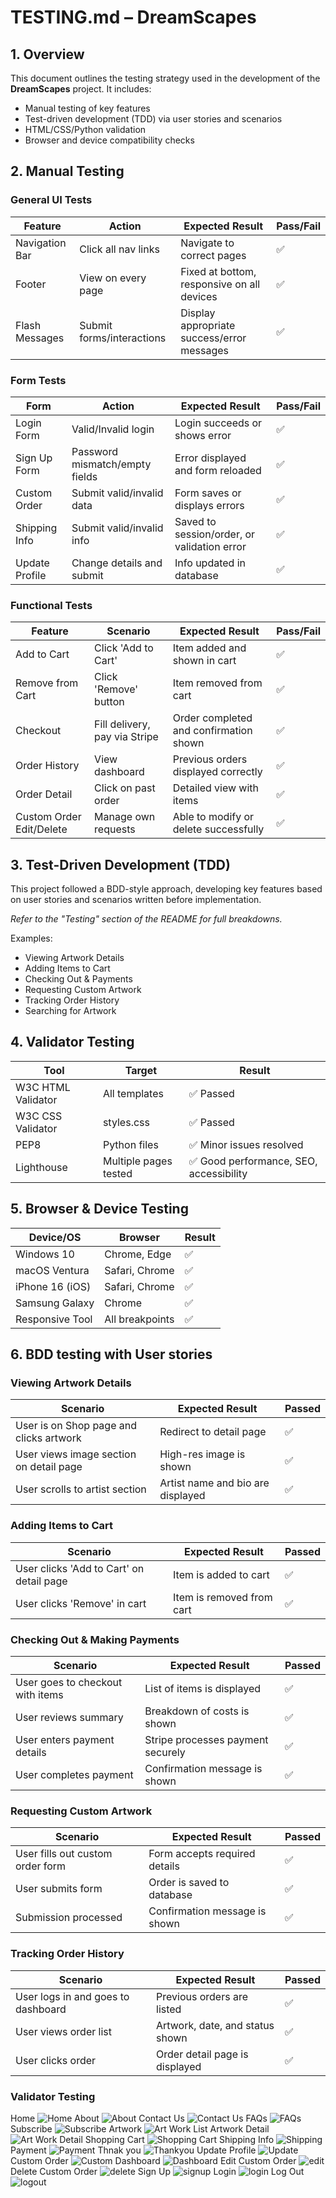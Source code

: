 
# TESTING.md – DreamScapes

## 1. Overview

This document outlines the testing strategy used in the development of the **DreamScapes** project. It includes:

- Manual testing of key features  
- Test-driven development (TDD) via user stories and scenarios  
- HTML/CSS/Python validation  
- Browser and device compatibility checks

## 2. Manual Testing

### General UI Tests

| Feature         | Action                     | Expected Result                            | Pass/Fail |
|----------------|----------------------------|---------------------------------------------|-----------|
| Navigation Bar | Click all nav links        | Navigate to correct pages                   | ✅         |
| Footer         | View on every page         | Fixed at bottom, responsive on all devices  | ✅         |
| Flash Messages | Submit forms/interactions  | Display appropriate success/error messages  | ✅         |

### Form Tests

| Form            | Action                          | Expected Result                             | Pass/Fail |
|-----------------|----------------------------------|----------------------------------------------|-----------|
| Login Form      | Valid/Invalid login              | Login succeeds or shows error                | ✅         |
| Sign Up Form    | Password mismatch/empty fields   | Error displayed and form reloaded            | ✅         |
| Custom Order    | Submit valid/invalid data        | Form saves or displays errors                | ✅         |
| Shipping Info   | Submit valid/invalid info        | Saved to session/order, or validation error  | ✅         |
| Update Profile  | Change details and submit        | Info updated in database                     | ✅         |

### Functional Tests

| Feature         | Scenario                        | Expected Result                             | Pass/Fail |
|----------------|----------------------------------|----------------------------------------------|-----------|
| Add to Cart     | Click 'Add to Cart'              | Item added and shown in cart                 | ✅         |
| Remove from Cart| Click 'Remove' button            | Item removed from cart                       | ✅         |
| Checkout        | Fill delivery, pay via Stripe    | Order completed and confirmation shown       | ✅         |
| Order History   | View dashboard                   | Previous orders displayed correctly          | ✅         |
| Order Detail    | Click on past order              | Detailed view with items                     | ✅         |
| Custom Order Edit/Delete | Manage own requests     | Able to modify or delete successfully        | ✅         |


## 3. Test-Driven Development (TDD)

This project followed a BDD-style approach, developing key features based on user stories and scenarios written before implementation.

*Refer to the "Testing" section of the README for full breakdowns.*

Examples:
- Viewing Artwork Details
- Adding Items to Cart
- Checking Out & Payments
- Requesting Custom Artwork
- Tracking Order History
- Searching for Artwork

## 4. Validator Testing

| Tool                | Target                     | Result            |
|---------------------|----------------------------|-------------------|
| W3C HTML Validator  | All templates               | ✅ Passed         |
| W3C CSS Validator   | styles.css                  | ✅ Passed         |
| PEP8                | Python files                | ✅ Minor issues resolved |
| Lighthouse          | Multiple pages tested       | ✅ Good performance, SEO, accessibility |


## 5. Browser & Device Testing

| Device/OS        | Browser         | Result |
|------------------|------------------|--------|
| Windows 10       | Chrome, Edge     | ✅     |
| macOS Ventura    | Safari, Chrome   | ✅     |
| iPhone 16 (iOS)  | Safari, Chrome   | ✅     |
| Samsung Galaxy   | Chrome           | ✅     |
| Responsive Tool  | All breakpoints  | ✅     |


## 6. BDD testing with User stories

### Viewing Artwork Details

| Scenario                                      | Expected Result                     | Passed |
|----------------------------------------------|-------------------------------------|--------|
| User is on Shop page and clicks artwork      | Redirect to detail page             | ✅     |
| User views image section on detail page      | High-res image is shown             | ✅     |
| User scrolls to artist section               | Artist name and bio are displayed   | ✅     |

### Adding Items to Cart

| Scenario                                      | Expected Result                     | Passed |
|----------------------------------------------|-------------------------------------|--------|
| User clicks 'Add to Cart' on detail page     | Item is added to cart               | ✅     |
| User clicks 'Remove' in cart                 | Item is removed from cart           | ✅     |

### Checking Out & Making Payments

| Scenario                                      | Expected Result                          | Passed |
|----------------------------------------------|------------------------------------------|--------|
| User goes to checkout with items             | List of items is displayed               | ✅     |
| User reviews summary                         | Breakdown of costs is shown              | ✅     |
| User enters payment details                  | Stripe processes payment securely        | ✅     |
| User completes payment                       | Confirmation message is shown            | ✅     |

### Requesting Custom Artwork

| Scenario                                      | Expected Result                          | Passed |
|----------------------------------------------|------------------------------------------|--------|
| User fills out custom order form             | Form accepts required details            | ✅     |
| User submits form                            | Order is saved to database               | ✅     |
| Submission processed                         | Confirmation message is shown            | ✅     |

### Tracking Order History

| Scenario                                      | Expected Result                          | Passed |
|----------------------------------------------|------------------------------------------|--------|
| User logs in and goes to dashboard           | Previous orders are listed               | ✅     |
| User views order list                        | Artwork, date, and status shown          | ✅     |
| User clicks order                            | Order detail page is displayed           | ✅     |

### Validator Testing


Home
![Home](static/images/index.html.png)
About
![About](static/images/about.html.png)
Contact Us
![Contact Us](static/images/Contactus.html.png)
FAQs
![FAQs](static/images/FQAs.html.png)
Subscribe
![Subscribe](static/images/subscribe.html.png)
Artwork
![Art Work List](static/images/Artwork_list.html.png)
Artwork Detail
![Art Work Detail](static/images/artwork.detail.png)
Shopping Cart
![Shopping Cart](static/images/cart.png)
Shipping Info
![Shipping](static/images/shipping.html.png)
Payment
![Payment](static/images/payment.html.png)
Thnak you
![Thankyou](static/images/thankyou.png)
Update Profile
![Update](static/images/update.profile.png)
Custom Order
![Custom](static/images/custom.order.png)
Dashboard
![Dashboard](static/images/Dashboard.html.png)
Edit Custom Order
![edit](static/images/editorder.png)
Delete Custom Order
![delete](static/images/deleteorder.png)
Sign Up
![signup](static/images/signup.html.png)
Login
![login](static/images/login.html.png)
Log Out
![logout](static/images/logout.html.png)
